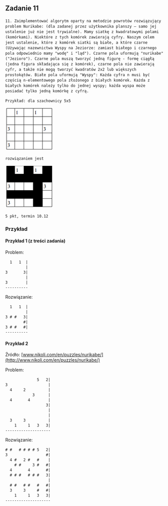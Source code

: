 ## Zadanie 11

`11. Zaimplementować algorytm oparty na metodzie powrotów rozwiązujący problem Nurikabe: (dla zadanej przez użytkownika planszy – samo jej ustalenie już nie jest trywialne).
Mamy siatkę z kwadratowymi polami (komórkami). Niektóre z tych komórek zawierają cyfry. Naszym celem jest ustalenie, które z komórek siatki są białe, a które czarne (Używając nazewnictwa Wyspy na Jeziorze: zamiast białego i czarnego pola odpowiednio mamy "wodę" i "ląd").
Czarne pola uformują "nurikabe" ("Jezioro"). Czarne pola muszą tworzyć jedną figurę - formę ciągłą (jedna figura składająca się z komórek), czarne pola nie zawierają cyfr, a także nie mogą tworzyć kwadratów 2x2 lub większych prostokątów.
Białe pola uformują "Wyspy": Każda cyfra n musi być częścią n-elementowego pola złożonego z białych komórek. Każda z białych komórek należy tylko do jednej wyspy; każda wyspa może posiadać tylko jedną komórkę z cyfrą.`

`Przykład: dla szachownicy 5x5`

![plansza-startowa](./img/plansza-start.png)

`rozwiązaniem jest`

![plansza-końcowa](./img/plansza-koniec.png)

`5 pkt, termin 10.12`

### Przykład

#### Przykład 1 (z treści zadania)

Problem:

```
  1   1  |
         |
3       3|
         |
3        |
----------
```

Rozwiązanie:

```
  1   1  |
         |
3 # #   3|
        #|
3 # #   #|
----------
```

#### Przykład 2

Źródło: [www.nikoli.com/en/puzzles/nurikabe/](http://www.nikoli.com/en/puzzles/nurikabe/)

Problem:

```
              5   2|
3                  |
  4     2          |
            3      |
  4       4        |
                  3|
                   |
                   |
  3     3          |
    1     1   3   3|
--------------------
```

Rozwiązanie:

```
# #   # # # # 5   2|
3                 #|
  4 #   2 #   #    |
    # #     3 #   #|
  4       4       #|
  # # #   # # #   3|
                   |
  # #   # #   #   #|
  3     3     #   #|
    1     1   3   3|
--------------------
```
